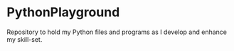 # PythonPlayground

Repository to hold my Python files and programs as I develop and enhance my skill-set.
